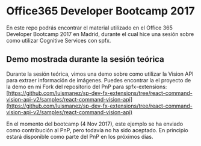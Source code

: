# Office365 Developer Bootcamp 2017

En este repo podrás encontrar el material utilizado en el Office 365 Developer Bootcamp 2017 en Madrid, durante el cual hice una sesión sobre como utilizar Cognitive Services con spfx.

## Demo mostrada durante la sesión teórica
Durante la sesión teórica, vimos una demo sobre como utilizar la Vision API para extraer información de imágenes. Puedes encontrar la el proyecto de la demo en mi Fork del repositorio del PnP para spfx-extensions: [https://github.com/luismanez/sp-dev-fx-extensions/tree/react-command-vision-api-v2/samples/react-command-vision-api](https://github.com/luismanez/sp-dev-fx-extensions/tree/react-command-vision-api-v2/samples/react-command-vision-api)

En el momento del bootcamp (4 Nov 2017), este ejemplo se ha enviado como contribución al PnP, pero todavía no ha sido aceptado. En principio estará disponible como parte del PnP en los próximos días.
